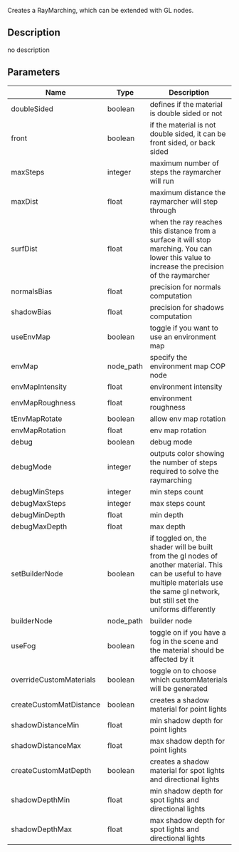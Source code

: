 Creates a RayMarching, which can be extended with GL nodes.



## Description
no description
## Parameters

<table>
<thead>
	<tr>
		<th>Name</th>
		<th>Type</th>
		<th>Description</th>
	</tr>
</thead>
<tr>
	<td>doubleSided</td>
	<td><div class='bg-emerald-800 px-2 py-px text-white rounded-sm'>boolean</div></td>
	<td>defines if the material is double sided or not</td>
</tr>
<tr>
	<td>front</td>
	<td><div class='bg-emerald-800 px-2 py-px text-white rounded-sm'>boolean</div></td>
	<td>if the material is not double sided, it can be front sided, or back sided</td>
</tr>
<tr>
	<td>maxSteps</td>
	<td><div class='bg-orange-800 px-2 py-px text-white rounded-sm'>integer</div></td>
	<td>maximum number of steps the raymarcher will run</td>
</tr>
<tr>
	<td>maxDist</td>
	<td><div class='bg-yellow-800 px-2 py-px text-white rounded-sm'>float</div></td>
	<td>maximum distance the raymarcher will step through</td>
</tr>
<tr>
	<td>surfDist</td>
	<td><div class='bg-yellow-800 px-2 py-px text-white rounded-sm'>float</div></td>
	<td>when the ray reaches this distance from a surface it will stop marching. You can lower this value to increase the precision of the raymarcher</td>
</tr>
<tr>
	<td>normalsBias</td>
	<td><div class='bg-yellow-800 px-2 py-px text-white rounded-sm'>float</div></td>
	<td>precision for normals computation</td>
</tr>
<tr>
	<td>shadowBias</td>
	<td><div class='bg-yellow-800 px-2 py-px text-white rounded-sm'>float</div></td>
	<td>precision for shadows computation</td>
</tr>
<tr>
	<td>useEnvMap</td>
	<td><div class='bg-emerald-800 px-2 py-px text-white rounded-sm'>boolean</div></td>
	<td>toggle if you want to use an environment map</td>
</tr>
<tr>
	<td>envMap</td>
	<td><div class='bg-indigo-800 px-2 py-px text-white rounded-sm'>node_path</div></td>
	<td>specify the environment map COP node</td>
</tr>
<tr>
	<td>envMapIntensity</td>
	<td><div class='bg-yellow-800 px-2 py-px text-white rounded-sm'>float</div></td>
	<td>environment intensity</td>
</tr>
<tr>
	<td>envMapRoughness</td>
	<td><div class='bg-yellow-800 px-2 py-px text-white rounded-sm'>float</div></td>
	<td>environment roughness</td>
</tr>
<tr>
	<td>tEnvMapRotate</td>
	<td><div class='bg-emerald-800 px-2 py-px text-white rounded-sm'>boolean</div></td>
	<td>allow env map rotation</td>
</tr>
<tr>
	<td>envMapRotation</td>
	<td><div class='bg-yellow-800 px-2 py-px text-white rounded-sm'>float</div></td>
	<td>env map rotation</td>
</tr>
<tr>
	<td>debug</td>
	<td><div class='bg-emerald-800 px-2 py-px text-white rounded-sm'>boolean</div></td>
	<td>debug mode</td>
</tr>
<tr>
	<td>debugMode</td>
	<td><div class='bg-orange-800 px-2 py-px text-white rounded-sm'>integer</div></td>
	<td>outputs color showing the number of steps required to solve the raymarching</td>
</tr>
<tr>
	<td>debugMinSteps</td>
	<td><div class='bg-orange-800 px-2 py-px text-white rounded-sm'>integer</div></td>
	<td>min steps count</td>
</tr>
<tr>
	<td>debugMaxSteps</td>
	<td><div class='bg-orange-800 px-2 py-px text-white rounded-sm'>integer</div></td>
	<td>max steps count</td>
</tr>
<tr>
	<td>debugMinDepth</td>
	<td><div class='bg-yellow-800 px-2 py-px text-white rounded-sm'>float</div></td>
	<td>min depth</td>
</tr>
<tr>
	<td>debugMaxDepth</td>
	<td><div class='bg-yellow-800 px-2 py-px text-white rounded-sm'>float</div></td>
	<td>max depth</td>
</tr>
<tr>
	<td>setBuilderNode</td>
	<td><div class='bg-emerald-800 px-2 py-px text-white rounded-sm'>boolean</div></td>
	<td>if toggled on, the shader will be built from the gl nodes of another material. This can be useful to have multiple materials use the same gl network, but still set the uniforms differently</td>
</tr>
<tr>
	<td>builderNode</td>
	<td><div class='bg-indigo-800 px-2 py-px text-white rounded-sm'>node_path</div></td>
	<td>builder node</td>
</tr>
<tr>
	<td>useFog</td>
	<td><div class='bg-emerald-800 px-2 py-px text-white rounded-sm'>boolean</div></td>
	<td>toggle on if you have a fog in the scene and the material should be affected by it</td>
</tr>
<tr>
	<td>overrideCustomMaterials</td>
	<td><div class='bg-emerald-800 px-2 py-px text-white rounded-sm'>boolean</div></td>
	<td>toggle on to choose which customMaterials will be generated</td>
</tr>
<tr>
	<td>createCustomMatDistance</td>
	<td><div class='bg-emerald-800 px-2 py-px text-white rounded-sm'>boolean</div></td>
	<td>creates a shadow material for point lights</td>
</tr>
<tr>
	<td>shadowDistanceMin</td>
	<td><div class='bg-yellow-800 px-2 py-px text-white rounded-sm'>float</div></td>
	<td>min shadow depth for point lights</td>
</tr>
<tr>
	<td>shadowDistanceMax</td>
	<td><div class='bg-yellow-800 px-2 py-px text-white rounded-sm'>float</div></td>
	<td>max shadow depth for point lights</td>
</tr>
<tr>
	<td>createCustomMatDepth</td>
	<td><div class='bg-emerald-800 px-2 py-px text-white rounded-sm'>boolean</div></td>
	<td>creates a shadow material for spot lights and directional lights</td>
</tr>
<tr>
	<td>shadowDepthMin</td>
	<td><div class='bg-yellow-800 px-2 py-px text-white rounded-sm'>float</div></td>
	<td>min shadow depth for spot lights and directional lights</td>
</tr>
<tr>
	<td>shadowDepthMax</td>
	<td><div class='bg-yellow-800 px-2 py-px text-white rounded-sm'>float</div></td>
	<td>max shadow depth for spot lights and directional lights</td>
</tr>
</table>